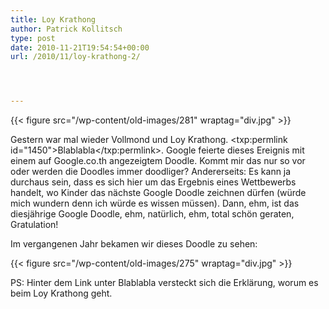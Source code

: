```yaml
---
title: Loy Krathong
author: Patrick Kollitsch
type: post
date: 2010-11-21T19:54:54+00:00
url: /2010/11/loy-krathong-2/




---
```

{{< figure src="/wp-content/old-images/281" wraptag="div.jpg" >}}

Gestern war mal wieder Vollmond und Loy Krathong. <txp:permlink id="1450">Blablabla</txp:permlink>. Google feierte dieses Ereignis mit einem auf Google.co.th angezeigtem Doodle. Kommt mir das nur so vor oder werden die Doodles immer doodliger? Andererseits: Es kann ja durchaus sein, dass es sich hier um das Ergebnis eines Wettbewerbs handelt, wo Kinder das nächste Google Doodle zeichnen dürfen (würde mich wundern denn ich würde es wissen müssen). Dann, ehm, ist das diesjährige Google Doodle, ehm, natürlich, ehm, total schön geraten, Gratulation!

Im vergangenen Jahr bekamen wir dieses Doodle zu sehen:

{{< figure src="/wp-content/old-images/275" wraptag="div.jpg" >}}

PS: Hinter dem Link unter Blablabla versteckt sich die Erklärung, worum es beim Loy Krathong geht.
